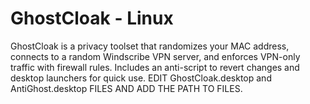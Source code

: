 # GhostCloak - Linux
GhostCloak is a privacy toolset that randomizes your MAC address, connects to a random Windscribe VPN server, and enforces VPN-only traffic with firewall rules. Includes an anti-script to revert changes and desktop launchers for quick use.
EDIT GhostCloak.desktop and AntiGhost.desktop FILES AND ADD THE PATH TO FILES.
